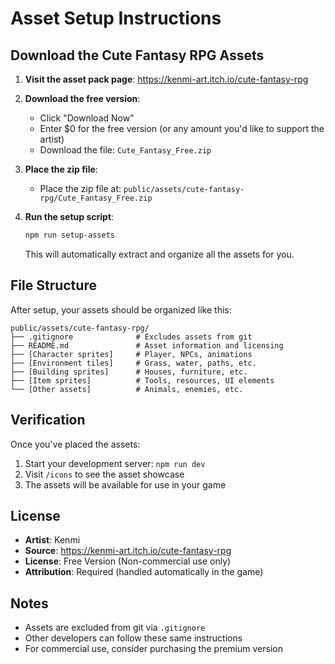 # Asset Setup Instructions

## Download the Cute Fantasy RPG Assets

1. **Visit the asset pack page**: https://kenmi-art.itch.io/cute-fantasy-rpg

2. **Download the free version**:
   - Click "Download Now"
   - Enter $0 for the free version (or any amount you'd like to support the artist)
   - Download the file: `Cute_Fantasy_Free.zip`

3. **Place the zip file**:
   - Place the zip file at: `public/assets/cute-fantasy-rpg/Cute_Fantasy_Free.zip`

4. **Run the setup script**:
   ```bash
   npm run setup-assets
   ```
   This will automatically extract and organize all the assets for you.

## File Structure

After setup, your assets should be organized like this:
```
public/assets/cute-fantasy-rpg/
├── .gitignore              # Excludes assets from git
├── README.md               # Asset information and licensing
├── [Character sprites]     # Player, NPCs, animations
├── [Environment tiles]     # Grass, water, paths, etc.
├── [Building sprites]      # Houses, furniture, etc.
├── [Item sprites]          # Tools, resources, UI elements
└── [Other assets]          # Animals, enemies, etc.
```

## Verification

Once you've placed the assets:
1. Start your development server: `npm run dev`
2. Visit `/icons` to see the asset showcase
3. The assets will be available for use in your game

## License

- **Artist**: Kenmi
- **Source**: https://kenmi-art.itch.io/cute-fantasy-rpg
- **License**: Free Version (Non-commercial use only)
- **Attribution**: Required (handled automatically in the game)

## Notes

- Assets are excluded from git via `.gitignore`
- Other developers can follow these same instructions
- For commercial use, consider purchasing the premium version
